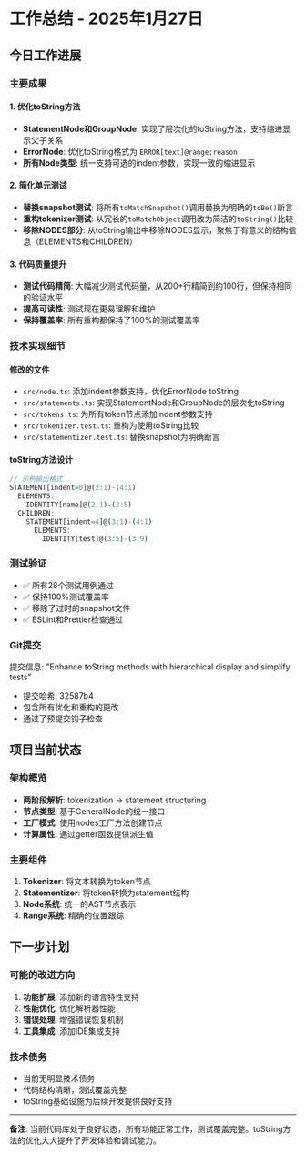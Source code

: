 # 工作总结 - 2025年1月27日

## 今日工作进展

### 主要成果

#### 1. 优化toString方法

- **StatementNode和GroupNode**: 实现了层次化的toString方法，支持缩进显示父子关系
- **ErrorNode**: 优化toString格式为 `ERROR[text]@range:reason`
- **所有Node类型**: 统一支持可选的indent参数，实现一致的缩进显示

#### 2. 简化单元测试

- **替换snapshot测试**: 将所有`toMatchSnapshot()`调用替换为明确的`toBe()`断言
- **重构tokenizer测试**: 从冗长的`toMatchObject`调用改为简洁的`toString()`比较
- **移除NODES部分**: 从toString输出中移除NODES显示，聚焦于有意义的结构信息（ELEMENTS和CHILDREN）

#### 3. 代码质量提升

- **测试代码精简**: 大幅减少测试代码量，从200+行精简到约100行，但保持相同的验证水平
- **提高可读性**: 测试现在更易理解和维护
- **保持覆盖率**: 所有重构都保持了100%的测试覆盖率

### 技术实现细节

#### 修改的文件

- `src/node.ts`: 添加indent参数支持，优化ErrorNode toString
- `src/statements.ts`: 实现StatementNode和GroupNode的层次化toString
- `src/tokens.ts`: 为所有token节点添加indent参数支持
- `src/tokenizer.test.ts`: 重构为使用toString比较
- `src/statementizer.test.ts`: 替换snapshot为明确断言

#### toString方法设计

```typescript
// 示例输出格式
STATEMENT[indent=0]@(2:1)-(4:1)
  ELEMENTS:
    IDENTITY[name]@(2:1)-(2:5)
  CHILDREN:
    STATEMENT[indent=4]@(3:1)-(4:1)
      ELEMENTS:
        IDENTITY[test]@(3:5)-(3:9)
```

### 测试验证

- ✅ 所有28个测试用例通过
- ✅ 保持100%测试覆盖率
- ✅ 移除了过时的snapshot文件
- ✅ ESLint和Prettier检查通过

### Git提交

提交信息: "Enhance toString methods with hierarchical display and simplify tests"

- 提交哈希: 32587b4
- 包含所有优化和重构的更改
- 通过了预提交钩子检查

## 项目当前状态

### 架构概览

- **两阶段解析**: tokenization → statement structuring
- **节点类型**: 基于GeneralNode的统一接口
- **工厂模式**: 使用nodes工厂方法创建节点
- **计算属性**: 通过getter函数提供派生值

### 主要组件

1. **Tokenizer**: 将文本转换为token节点
2. **Statementizer**: 将token转换为statement结构
3. **Node系统**: 统一的AST节点表示
4. **Range系统**: 精确的位置跟踪

## 下一步计划

### 可能的改进方向

1. **功能扩展**: 添加新的语言特性支持
2. **性能优化**: 优化解析器性能
3. **错误处理**: 增强错误恢复机制
4. **工具集成**: 添加IDE集成支持

### 技术债务

- 当前无明显技术债务
- 代码结构清晰，测试覆盖完整
- toString基础设施为后续开发提供良好支持

---

**备注**: 当前代码库处于良好状态，所有功能正常工作，测试覆盖完整。toString方法的优化大大提升了开发体验和调试能力。
